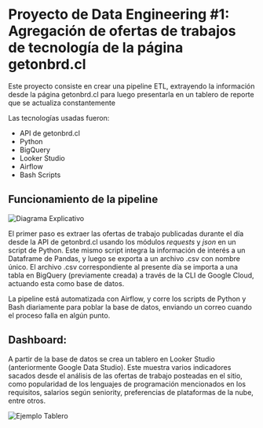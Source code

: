 # Proyecto de Data Engineering #1: Agregación de ofertas de trabajos de tecnología de la página getonbrd.cl
Este proyecto consiste en crear una pipeline ETL, extrayendo la información desde la página getonbrd.cl para luego presentarla en un tablero de reporte que se actualiza constantemente

Las tecnologías usadas fueron:
- API de getonbrd.cl
- Python
- BigQuery
- Looker Studio
- Airflow
- Bash Scripts

## Funcionamiento de la pipeline

![Diagrama Explicativo](https://github.com/sebakjal/first_DE_project/blob/main/DiagramaProyecto1.png)

El primer paso es extraer las ofertas de trabajo publicadas durante el día desde la API de getonbrd.cl usando los módulos *requests* y *json* en un script de Python. Este mismo script integra la información de interés a un Dataframe de Pandas, y luego se exporta a un archivo .csv con nombre único. El archivo .csv correspondiente al presente día se importa a una tabla en BigQuery (previamente creada) a través de la CLI de Google Cloud, actuando esta como base de datos. 

La pipeline está automatizada con Airflow, y corre los scripts de Python y Bash diariamente para poblar la base de datos, enviando un correo cuando el proceso falla en algún punto.

## Dashboard:
A partir de la base de datos se crea un tablero en Looker Studio (anteriormente Google Data Studio). Este muestra varios indicadores sacados desde el análisis de las ofertas de trabajo posteadas en el sitio, como popularidad de los lenguajes de programación mencionados en los requisitos, salarios según seniority, preferencias de plataformas de la nube, entre otros.

![Ejemplo Tablero](https://github.com/sebakjal/first_DE_project/blob/main/TableroEjemplo.png)
